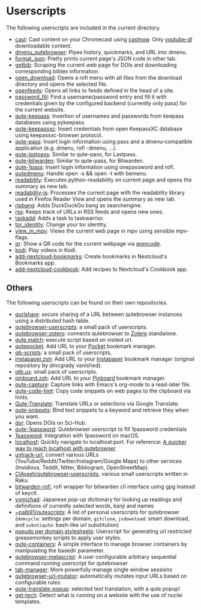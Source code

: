 # Userscripts

The following userscripts are included in the current directory.

- [cast](./cast): Cast content on your Chromecast using [castnow][]. Only
  [youtube-dl][] downloadable content.
- [dmenu_qutebrowser](./dmenu_qutebrowser): Pipes history, quickmarks, and URL into dmenu.
- [format_json](./format_json): Pretty prints current page's JSON code in other
  tab.
- [getbib](./getbib): Scraping the current web page for DOIs and downloading
  corresponding bibtex information.
- [open_download](./open_download): Opens a rofi menu with
  all files from the download directory and opens the selected file.
- [openfeeds](./openfeeds): Opens all links to feeds defined in the head of a site.
- [password_fill](./password_fill): Find a username/password entry and fill it
  with credentials given by the configured backend (currently only pass) for the
  current website.
- [qute-keepass](./qute-keepass): Insertion of usernames and passwords from keepass
  databases using pykeepass.
- [qute-keepassxc](./qute-keepassxc): Insert credentials from open KeepassXC database
  using keepassxc-browser protocol.
- [qute-pass](./qute-pass): Insert login information using pass and a
  dmenu-compatible application (e.g. dmenu, rofi -dmenu, ...).
- [qute-lastpass](./qute-lastpass): Similar to qute-pass, for Lastpass.
- [qute-bitwarden](./qute-bitwarden): Similar to qute-pass, for Bitwarden.
- [qute-1pass](./qute-1pass): Insert login information using onepassword and rofi.
- [qutedmenu](./qutedmenu): Handle open -s && open -t with bemenu.
- [readability](./readability): Executes python-readability on current page and
  opens the summary as new tab.
- [readability-js](./readability-js): Processes the current page with the readability
  library used in Firefox Reader View and opens the summary as new tab.
- [ripbang](./ripbang): Adds DuckDuckGo bang as searchengine.
- [rss](./rss): Keeps track of URLs in RSS feeds and opens new ones.
- [taskadd](./taskadd): Adds a task to taskwarrior.
- [tor_identity](./tor_identity): Change your tor identity.
- [view_in_mpv](./view_in_mpv): Views the current web page in mpv using
  sensible mpv-flags.
- [qr](./qr): Show a QR code for the current webpage via
  [qrencode](https://fukuchi.org/works/qrencode/).
- [kodi](./kodi): Play videos in Kodi.
- [add-nextcloud-bookmarks](./add-nextcloud-bookmarks): Create bookmarks in Nextcloud's Bookmarks app.
- [add-nextcloud-cookbook](./add-nextcloud-cookbook): Add recipes to Nextcloud's Cookbook app.

[castnow]: https://github.com/xat/castnow
[youtube-dl]: https://rg3.github.io/youtube-dl/

## Others

The following userscripts can be found on their own repositories.

- [qurlshare](https://github.com/sim590/qurlshare): *secure* sharing of a URL between qutebrowser
  instances using a distributed hash table.
- [qutebrowser-userscripts](https://github.com/cryzed/qutebrowser-userscripts):
  a small pack of userscripts.
- [qutebrowser-zotero](https://github.com/parchd-1/qutebrowser-zotero): connects
  qutebrowser to [Zotero][] standalone.
- [qute.match](https://github.com/bziur/qute.match): execute script based on
  visited url.
- [qutepocket](https://github.com/kepi/qutepocket): Add URL to your [Pocket][]
  bookmark manager.
- [qb-scripts](https://github.com/peterjschroeder/qb-scripts): a small pack of
  userscripts.
- [instapaper.zsh](https://github.com/vicentealencar/instapaper.zsh): Add URL to
  your [Instapaper][] bookmark manager (original repository by dmcgrady vanished).
- [qtb.us](https://github.com/Chinggis6/qtb.us): small pack of userscripts.
- [pinboard.zsh](https://github.com/dmix/pinboard.zsh): Add URL to your
  [Pinboard][] bookmark manager.
- [qute-capture](https://github.com/alcah/qute-capture): Capture links with
  Emacs's org-mode to a read-later file.
- [qute-code-hint](https://github.com/LaurenceWarne/qute-code-hint): Copy code
  snippets on web pages to the clipboard via hints.
- [Qute-Translate](https://github.com/AckslD/Qute-Translate): Translate URLs or
  selections via Google Translate.
- [qute-snippets](https://github.com/Aledosim/qute-snippets): Bind text snippets to a keyword
   and retrieve they when you want.
- [doi](https://github.com/cadadr/configuration/blob/default/dotfiles/qutebrowser/userscripts/doi):
  Opens DOIs on Sci-Hub.
- [qute-1password](https://github.com/fmartingr/qute-1password):
  Qutebrowser userscript to fill 1password credentials
- [1password](https://github.com/tomoakley/dotfiles/blob/master/qutebrowser/userscripts/1password):
  Integration with 1password on macOS.
- [localhost](https://github.com/SidharthArya/.qutebrowser/blob/master/userscripts/localhost):
  Quickly navigate to localhost:port. For reference: [A quicker way to reach localhost with qutebrowser](https://blog.sidhartharya.com/a-quicker-way-to-reach-localhost-with-qutebrowser/)
- [untrack-url](https://github.com/qutebrowser/qutebrowser/discussions/6555),
  convert various URLs (YouTube/Reddit/Twitter/Instagram/Google Maps) to other
  services (Invidious, Teddit, Nitter, Bibliogram, OpenStreetMap).
- [CIAvash/qutebrowser-userscripts](https://github.com/CIAvash/qutebrowser-userscripts),
  various small userscripts written in Raku.
- [bitwarden-rofi](https://github.com/haztecaso/bitwarden-rofi), rofi wrapper for bitwarden cli
  interface using gpg instead of keyctl.
- [yomichad](https://github.com/potamides/yomichad): Japanese pop-up dictionary
  for looking up readings and definitions of currently selected words, kanji
  and names
- [~palb91/qutescripts](https://git.sr.ht/~palb91/qutescripts): A list of
  personal userscripts for qutebrowser (`domcycle`: settings per domain,
  `gitclone`, `jsdownload`: smart download, and `substiqute`: bash-like url
  substitution)
- [pseudo per domain stylesheets](https://github.com/bschnitz/qute): Userscript
  for generating url restricted greasemonkey scripts to apply user styles.
- [qute-containers](https://github.com/s-praveen-kumar/qute-containers): 
  A simple interface to manage browser containers by manipulating the basedir
  parameter.
- [qutebrowser-metascript](https://codeberg.org/mister_monster/qutebrowser-metascript):
  A user configurable arbitrary sequential command running userscript for qutebrowser
- [tab-manager](https://codeberg.org/mister_monster/tab-manager):
  More powerfully manage single window sessions
- [qutebrowser-url-mutator](https://codeberg.org/mister_monster/qutebrowser-url-mutator):
  automatically mutates input URLs based on configurable rules
- [qute-translate-popup](https://github.com/JohnBardoe/qute-translate-popup):
  selected text translation, with a qute popup!
- [get-tech](https://gist.github.com/p4p1/00dc78bd92ce3161b7ae540f485259f8):
  Detect what is running on a website with the use of nuclei templates.
  
[Zotero]: https://www.zotero.org/
[Pocket]: https://getpocket.com/
[Instapaper]: https://www.instapaper.com/
[Pinboard]: https://pinboard.in/
